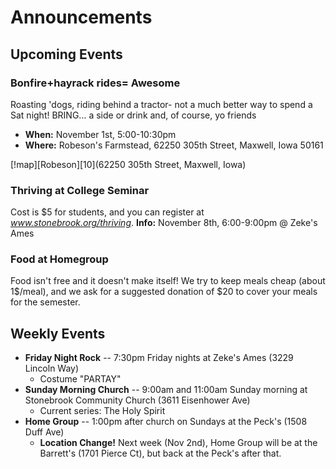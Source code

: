 # Announcements

## Upcoming Events

### Bonfire+hayrack rides= Awesome
Roasting 'dogs, riding behind a tractor- not a much better way to spend a Sat night!
BRING...
a side or drink
and, of course, yo friends

* **When:** November 1st, 5:00-10:30pm
* **Where:** Robeson's Farmstead, 62250 305th Street, Maxwell, Iowa 50161

[!map][Robeson][10](62250 305th Street, Maxwell, Iowa)

### Thriving at College Seminar
Cost is $5 for students, and you can register at *www.stonebrook.org/thriving*.
**Info:** November 8th, 6:00-9:00pm @ Zeke's Ames

### Food at Homegroup
Food isn't free and it doesn't make itself!
We try to keep meals cheap (about 1$/meal), and we ask for a suggested donation of $20 to cover your meals for the semester.

## Weekly Events
* **Friday Night Rock** -- 7:30pm Friday nights at Zeke's Ames (3229 Lincoln Way)
    * Costume "PARTAY"
* **Sunday Morning Church** -- 9:00am and 11:00am Sunday morning at Stonebrook Community Church (3611 Eisenhower Ave)
    * Current series: The Holy Spirit
* **Home Group** -- 1:00pm after church on Sundays at the Peck's (1508 Duff Ave)
    * **Location Change!** Next week (Nov 2nd), Home Group will be at the Barrett's (1701 Pierce Ct), but back at the Peck's after that.
